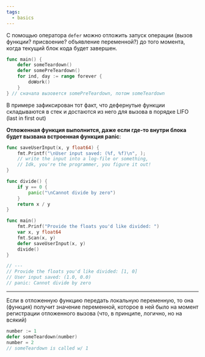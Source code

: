 ```yaml
---
tags:
  - basics
---
```

С помощью оператора `defer` можно отложить запуск операции (вызов функции? присвоение? объявление переменной?) до того момента, когда текущий блок кода будет завершен.

```Go
func main() {
	defer someTeardown()
	defer somePreTeardown()
	for ind, day := range forever {
		doWork()
	}
} // сначала вызовется somePreTeardown, потом someTeardown
```

В примере зафиксирован тот факт, что дефернутые функции складываются в стек и достаются из него для вызова в порядке LIFO (last in first out)

**Отложенная функция выполнится, даже если где-то внутри блока будет вызвана встроенная функция panic**:

```Go
func saveUserInput(x, y float64) {
	fmt.Printf("\nUser input saved: (%f, %f)\n", );
	// write the input into a log-file or something,
	// Idk, you're the programmer, you figure it out!
}

func divide() {
	if y == 0 {
		panic("\nCannot divide by zero")
	}
	return x / y
}

func main() 
	fmt.Prinf("Provide the floats you'd like divided: ")
	var x, y float64
	fmt.Scan(x, y)
	defer saveUserInput(x, y)
	divide()
}

// ---
// Provide the floats you'd like divided: [1, 0]
// User input saved: (1.0, 0.0)
// panic: Cannot divide by zero
```

---

Если в отложенную функцию передать локальную переменную, то она (функция) получит значение переменной, которое в ней было на момент регистрации отложенного вызова (что, в принципе, логично, но на всякий)

```Go
number := 1
defer someTeardown(number)
number = 2
// someTeardown is called w/ 1
```